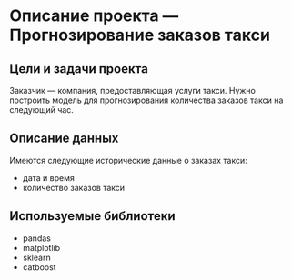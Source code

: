 # Описание проекта — Прогнозирование заказов такси

## Цели и задачи проекта

Заказчик — компания, предоставляющая услуги такси. Нужно построить модель для прогнозирования количества заказов такси на следующий час.

## Описание данных

Имеются следующие исторические данные о заказах такси:
- дата и время
- количество заказов такси

## Используемые библиотеки

- pandas
- matplotlib
- sklearn
- catboost